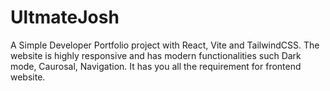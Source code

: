 # UltmateJosh
A Simple Developer Portfolio project with React, Vite and TailwindCSS. The website is highly responsive and has modern functionalities such Dark mode, Caurosal, Navigation. It has you all the requirement for frontend website.
